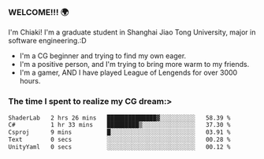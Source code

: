 ### WELCOME!!! 🌍

I'm Chiaki! I'm a graduate student in Shanghai Jiao Tong University, major in software engineering.:D

-  I'm a CG beginner and trying to find my own eager. 
-  I'm a positive person, and I'm trying to bring more warm to my friends.
-  I'm a gamer, AND I have played League of Lengends for over 3000 hours.


### The time I spent to realize my CG dream:>
<!--START_SECTION:waka-->

```txt
ShaderLab   2 hrs 26 mins   ██████████████▓░░░░░░░░░░   58.39 %
C#          1 hr 33 mins    █████████▒░░░░░░░░░░░░░░░   37.30 %
Csproj      9 mins          █░░░░░░░░░░░░░░░░░░░░░░░░   03.91 %
Text        0 secs          ░░░░░░░░░░░░░░░░░░░░░░░░░   00.28 %
UnityYaml   0 secs          ░░░░░░░░░░░░░░░░░░░░░░░░░   00.12 %
```

<!--END_SECTION:waka-->

<!--
**Chiaki-meow/Chiaki-meow** is a ✨ _special_ ✨ repository because its `README.md` (this file) appears on your GitHub profile.

Here are some ideas to get you started:

- 🔭 I’m currently working on ...
- 🌱 I’m currently learning ...
- 👯 I’m looking to collaborate on ...
- 🤔 I’m looking for help with ...
- 💬 Ask me about ...
- 📫 How to reach me: ...
- 😄 Pronouns: ...
- ⚡ Fun fact: ...
-->
